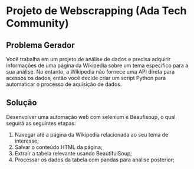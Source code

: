# Projeto de Webscrapping (Ada Tech Community)

## Problema Gerador
Você trabalha em um projeto de análise de dados e precisa adquirir informações de uma página da Wikipedia sobre um tema especifico para a sua análise. No entanto, a Wikipedia não fornece uma API direta para acessos os dados, então você decide criar um script Python para automaticar o processo de aquisição de dados.

## Solução
Desenvolver uma automação web com selenium e Beaufisoup, o qual seguirá as seguintes etapas:
1. Navegar até a página da Wikipedia relacionada ao seu tema de interesse;
2. Salvar o conteúdo HTML da página;
3. Extrair a tabela relevante usando BeautifulSoup;
4. Processar os dados da tabela com pandas para análise posterior;
